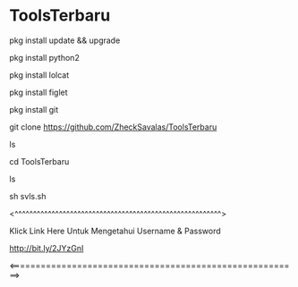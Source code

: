 # ToolsTerbaru
pkg install update && upgrade

pkg install python2

pkg install lolcat

pkg install figlet

pkg install git

git clone https://github.com/ZheckSavalas/ToolsTerbaru

ls

cd ToolsTerbaru

ls

sh svls.sh

<^^^^^^^^^^^^^^^^^^^^^^^^^^^^^^^^^^^^^^^^^^^^^^^^^^^^^^^^>

Klick Link Here Untuk Mengetahui Username & Password  

http://bit.ly/2JYzGnI                   

<========================================================>
